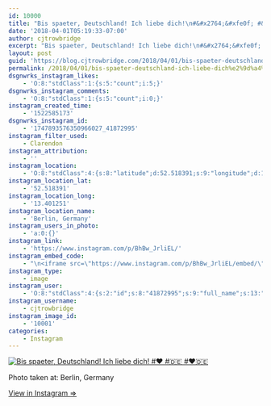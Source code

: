 ```yaml
---
id: 10000
title: "Bis spaeter, Deutschland! Ich liebe dich!\n#&#x2764;&#xfe0f; #&#x1f1e9;&#x1f1ea; #&#x2764;&#xfe0f;&#x1f1e9;&#x1f1ea;"
date: '2018-04-01T05:19:33-07:00'
author: cjtrowbridge
excerpt: "Bis spaeter, Deutschland! Ich liebe dich!\n#&#x2764;&#xfe0f; #&#x1f1e9;&#x1f1ea; #&#x2764;&#xfe0f;&#x1f1e9;&#x1f1ea;"
layout: post
guid: 'https://blog.cjtrowbridge.com/2018/04/01/bis-spaeter-deutschland-ich-liebe-dich%e2%9d%a4%ef%b8%8f-%f0%9f%87%a9%f0%9f%87%aa-%e2%9d%a4%ef%b8%8f%f0%9f%87%a9%f0%9f%87%aa/'
permalink: /2018/04/01/bis-spaeter-deutschland-ich-liebe-dich%e2%9d%a4%ef%b8%8f-%f0%9f%87%a9%f0%9f%87%aa-%e2%9d%a4%ef%b8%8f%f0%9f%87%a9%f0%9f%87%aa/
dsgnwrks_instagram_likes:
    - 'O:8:"stdClass":1:{s:5:"count";i:5;}'
dsgnwrks_instagram_comments:
    - 'O:8:"stdClass":1:{s:5:"count";i:0;}'
instagram_created_time:
    - '1522585173'
dsgnwrks_instagram_id:
    - '1747893576350966027_41872995'
instagram_filter_used:
    - Clarendon
instagram_attribution:
    - ''
instagram_location:
    - 'O:8:"stdClass":4:{s:8:"latitude";d:52.518391;s:9:"longitude";d:13.401251;s:4:"name";s:15:"Berlin, Germany";s:2:"id";i:213131048;}'
instagram_location_lat:
    - '52.518391'
instagram_location_long:
    - '13.401251'
instagram_location_name:
    - 'Berlin, Germany'
instagram_users_in_photo:
    - 'a:0:{}'
instagram_link:
    - 'https://www.instagram.com/p/BhBw_JrliEL/'
instagram_embed_code:
    - "\n<iframe src=\"https://www.instagram.com/p/BhBw_JrliEL/embed/\" width=\"612\" height=\"710\" frameborder=\"0\" scrolling=\"no\" allowtransparency=\"true\" class=\"insta-image-embed\"></iframe>\n"
instagram_type:
    - image
instagram_user:
    - 'O:8:"stdClass":4:{s:2:"id";s:8:"41872995";s:9:"full_name";s:13:"CJ Trowbridge";s:15:"profile_picture";s:141:"https://scontent.cdninstagram.com/vp/e1b672f62211dfa88909f4a5259cb5d7/5B699F1C/t51.2885-19/s150x150/13724650_1188772791164794_142557231_a.jpg";s:8:"username";s:12:"cjtrowbridge";}'
instagram_username:
    - cjtrowbridge
instagram_image_id:
    - '10001'
categories:
    - Instagram
---
```


[![Bis spaeter, Deutschland! Ich liebe dich!
#❤️ #🇩🇪 #❤️🇩🇪](https://blog.cjtrowbridge.com/wp-content/uploads/2018/04/1522585173-1-1.jpg)](https://www.instagram.com/p/BhBw_JrliEL/)

Photo taken at: Berlin, Germany

[View in Instagram ⇒](https://www.instagram.com/p/BhBw_JrliEL/)